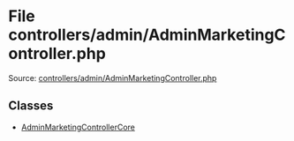 File controllers/admin/AdminMarketingController.php
=========

Source: [controllers/admin/AdminMarketingController.php](https://github.com/PrestaShop/PrestaShop/blob/1.6.0.7/controllers/admin/AdminMarketingController.php)


Classes
-------

* [AdminMarketingControllerCore](class.AdminMarketingControllerCore.md)

